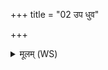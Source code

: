 +++
title = "02 उप धुव"

+++
<details><summary>मूलम् (WS)</summary>

उप धुव गुल्गुलुना यक्ष्माः सन्त्वघ्न्यायाः ।  
रुद्रस्येष्वा यातुधानानथो राज्ञो भगस्य च ॥॥ २ ॥  
रुद्रावीशाते द्विपदां चतुष्पदां तयोर्वयमधिवाके स्याम ।  
पक्वैर्वित्थैः प्रतिभूषन्त एनौ वयं देवानां सुमतौ स्याम ॥ ३ ॥
</details>